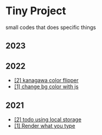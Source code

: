 # Tiny Project

small codes that does specific things

## 2023

## 2022

- [[2] kanagawa color flipper ](./2022/web-kanagawa-color-flip-on-click)
- [[1] change bg color with js](./2022/web-change-background-color-with-js)

## 2021

- [[2] todo using local storage](./2021/web-localStorage-type-and-add-to-list)
- [[1] Render what you type](./2021/web-render-what-you-type)
